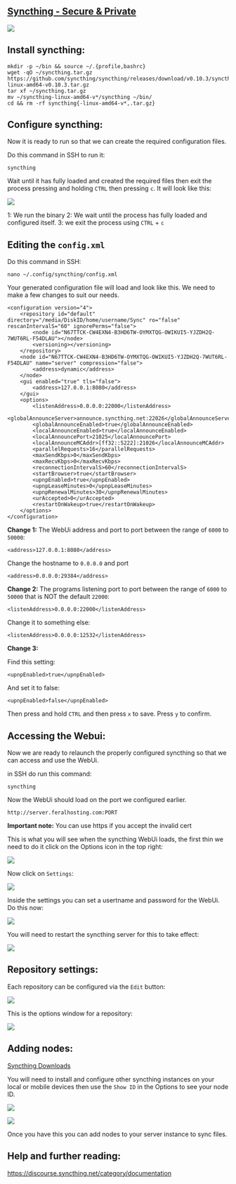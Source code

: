 
[Syncthing - Secure & Private](http://syncthing.net/)
---

![](https://raw.githubusercontent.com/feralhosting/feralfilehosting/master/Feral%20Wiki/Software/Syncthing%20-%20Basic%20Setup/1.png)

Install syncthing:
---

~~~
mkdir -p ~/bin && source ~/.{profile,bashrc}
wget -qO ~/syncthing.tar.gz https://github.com/syncthing/syncthing/releases/download/v0.10.3/syncthing-linux-amd64-v0.10.3.tar.gz
tar xf ~/syncthing.tar.gz
mv ~/syncthing-linux-amd64-v*/syncthing ~/bin/
cd && rm -rf syncthing{-linux-amd64-v*,.tar.gz}
~~~

Configure syncthing:
---

Now it is ready to run so that we can create the required configuration files.

Do this command in SSH to run it:

~~~
syncthing
~~~

Wait until it has fully loaded and created the required files then exit the process pressing  and holding `CTRL` then pressing `c`. It will look like this:

![](https://raw.githubusercontent.com/feralhosting/feralfilehosting/master/Feral%20Wiki/Software/Syncthing%20-%20Basic%20Setup/2.png)

1: We run the binary
2: We wait until the process has fully loaded and configured itself.
3: we exit the process using `CTRL` + `c`

Editing the `config.xml`
---

Do this command in SSH:

~~~
nano ~/.config/syncthing/config.xml
~~~

Your  generated configuration file will load and look like this. We need to make a few changes to suit our needs.

~~~
<configuration version="4">
    <repository id="default" directory="/media/DiskID/home/username/Sync" ro="false" rescanIntervalS="60" ignorePerms="false">
        <node id="N67TTCK-CW4EXN4-B3HD6TW-OYMXTQG-OWIKUI5-YJZDH2Q-7WUT6RL-F54DLAU"></node>
        <versioning></versioning>
    </repository>
    <node id="N67TTCK-CW4EXN4-B3HD6TW-OYMXTQG-OWIKUI5-YJZDH2Q-7WUT6RL-F54DLAU" name="server" compression="false">
        <address>dynamic</address>
    </node>
    <gui enabled="true" tls="false">
        <address>127.0.0.1:8080</address>
    </gui>
    <options>
        <listenAddress>0.0.0.0:22000</listenAddress>
        <globalAnnounceServer>announce.syncthing.net:22026</globalAnnounceServer>
        <globalAnnounceEnabled>true</globalAnnounceEnabled>
        <localAnnounceEnabled>true</localAnnounceEnabled>
        <localAnnouncePort>21025</localAnnouncePort>
        <localAnnounceMCAddr>[ff32::5222]:21026</localAnnounceMCAddr>
        <parallelRequests>16</parallelRequests>
        <maxSendKbps>0</maxSendKbps>
        <maxRecvKbps>0</maxRecvKbps>
        <reconnectionIntervalS>60</reconnectionIntervalS>
        <startBrowser>true</startBrowser>
        <upnpEnabled>true</upnpEnabled>
        <upnpLeaseMinutes>0</upnpLeaseMinutes>
        <upnpRenewalMinutes>30</upnpRenewalMinutes>
        <urAccepted>0</urAccepted>
        <restartOnWakeup>true</restartOnWakeup>
    </options>
</configuration>
~~~

**Change 1:** The WebUi address and port to port between the range of `6000` to `50000`:

~~~
<address>127.0.0.1:8080</address>
~~~

Change the hostname to `0.0.0.0` and port 

~~~
<address>0.0.0.0:29384</address>
~~~

**Change 2:** The programs listening port to port between the range of `6000` to `50000` that is NOT the default `22000`:

~~~
<listenAddress>0.0.0.0:22000</listenAddress>
~~~

Change it to something else:

~~~
<listenAddress>0.0.0.0:12532</listenAddress>
~~~

**Change 3:**

Find this setting:

~~~
<upnpEnabled>true</upnpEnabled>
~~~

And set it to false:

~~~
<upnpEnabled>false</upnpEnabled>
~~~

Then press and hold `CTRL` and then press `x` to save. Press `y` to confirm.

Accessing the Webui:
---

Now we are ready to relaunch the properly configured syncthing so that we can access and use the WebUi.

in SSH do run this command:

~~~
syncthing
~~~

Now the WebUi should load on the port we configured earlier.

~~~
http://server.feralhosting.com:PORT
~~~

**Important note:** You can use https if you accept the invalid cert

This is what you will see when the syncthing WebUi loads, the first thin we need to do it click on the Options icon in the top right:

![](https://raw.githubusercontent.com/feralhosting/feralfilehosting/master/Feral%20Wiki/Software/Syncthing%20-%20Basic%20Setup/3.png)

Now click on `Settings`:

![](https://raw.githubusercontent.com/feralhosting/feralfilehosting/master/Feral%20Wiki/Software/Syncthing%20-%20Basic%20Setup/4.png)

Inside the settings you can set a usertname and password for the WebUi. Do this now:

![](https://raw.githubusercontent.com/feralhosting/feralfilehosting/master/Feral%20Wiki/Software/Syncthing%20-%20Basic%20Setup/5.png)

You will need to restart the syncthing server for this to take effect:

![](https://raw.githubusercontent.com/feralhosting/feralfilehosting/master/Feral%20Wiki/Software/Syncthing%20-%20Basic%20Setup/6.png)

Repository settings:
---

Each repository can be configured via the `Edit` button:

![](https://raw.githubusercontent.com/feralhosting/feralfilehosting/master/Feral%20Wiki/Software/Syncthing%20-%20Basic%20Setup/7.png)

This is the options window for a repository:

![](https://raw.githubusercontent.com/feralhosting/feralfilehosting/master/Feral%20Wiki/Software/Syncthing%20-%20Basic%20Setup/8.png)

Adding nodes:
---

[Syncthing Downloads](https://github.com/syncthing/syncthing/releases)

You will need to install and configure other syncthing instances on your local or mobile devices then use the `Show ID` in the Options to see your node ID.

![](https://raw.githubusercontent.com/feralhosting/feralfilehosting/master/Feral%20Wiki/Software/Syncthing%20-%20Basic%20Setup/9.png)

![](https://raw.githubusercontent.com/feralhosting/feralfilehosting/master/Feral%20Wiki/Software/Syncthing%20-%20Basic%20Setup/10.png)

Once you have this you can add nodes to your server instance to sync files.

Help and further reading:
---

https://discourse.syncthing.net/category/documentation



